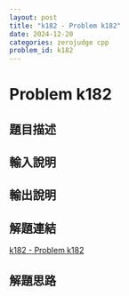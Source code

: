 ```yaml
---
layout: post
title: "k182 - Problem k182"
date: 2024-12-20
categories: zerojudge cpp
problem_id: k182
---
```


# Problem k182

## 題目描述



## 輸入說明



## 輸出說明



## 解題連結

[k182 - Problem k182](https://zerojudge.tw/ShowProblem?problemid=k182)

## 解題思路

